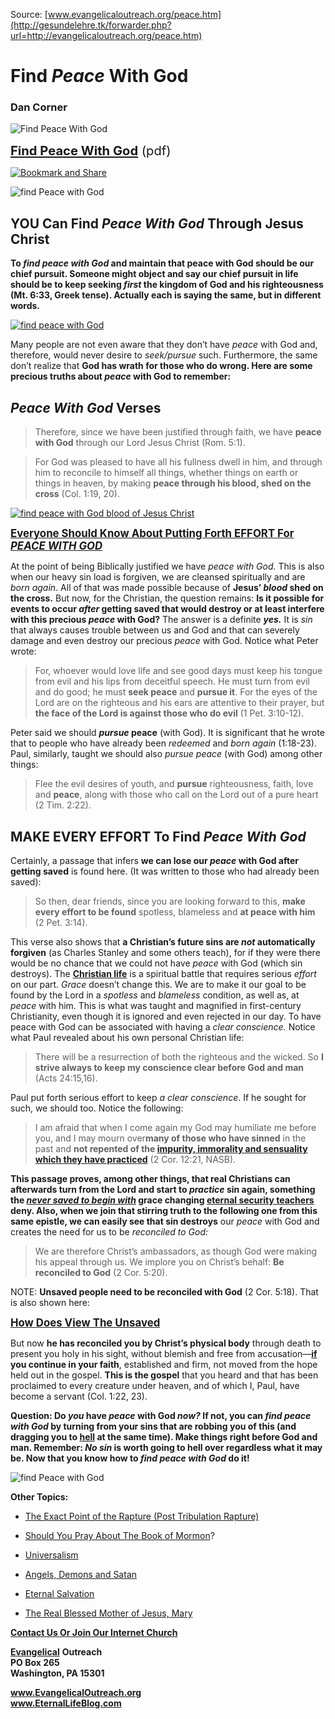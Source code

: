 <!--t Find Peace With God t-->
<!--d  d-->

Source: [www.evangelicaloutreach.org/peace.htm](http://gesundelehre.tk/forwarder.php?url=http://evangelicaloutreach.org/peace.htm)

# Find _Peace_ With God

### Dan Corner

![Find Peace With God](../../files/pictures/evangelical-find-peace-with-God.jpg)

<big><big>**[Find Peace With God](../../files/pictures/peace.pdf)** (pdf)
</big></big>

[![Bookmark and Share](../s7.addthis.com/static/btn/v2/lg-share-en.gif)](http://www.addthis.com/bookmark.php?v=250&username=xa-4ce723c86d857fe0)

![find Peace with God](../../files/pictures/a-colorb.gif)



## YOU Can Find _Peace With God_ Through Jesus Christ

**To _find peace with God_ and maintain that peace with God should be our chief pursuit. Someone might object and say our chief pursuit in life should be to keep seeking _first_ the kingdom of God and his righteousness (Mt. 6:33, Greek tense). Actually each is saying the same, but in different words.** 

[![find peace with God](../../files/pictures/peace-with-god.jpg "find peace with God")](http://gesundelehre.tk/forwarder.php?url=http://evangelicaloutreach.org/plan-of-salvation.html)

Many people are not even aware that they don’t have _peace_ with God and, therefore, would never desire to _seek/pursue_ such. Furthermore, the same don’t realize that **God has wrath for those who do wrong. Here are some precious truths about _peace_ with God to remember:**



## _Peace With God_ Verses

> Therefore, since we have been justified through faith, we have **peace with God** through our Lord Jesus Christ (Rom. 5:1).

> For God was pleased to have all his fullness dwell in him, and through him to reconcile to himself all things, whether things on earth or things in heaven, by making **peace through his blood, shed on the cross** (Col. 1:19, 20).

[![find peace with God blood of Jesus Christ](../../files/pictures/blood-of-Jesus-Christ-peace-with-God.jpg "The key to finding peace with God")](http://gesundelehre.tk/forwarder.php?url=http://evangelicaloutreach.org/jesusblood.html)

<big>**[Everyone Should Know About Putting Forth EFFORT For _PEACE WITH GOD_](#find%20peace%20with%20God)**</big>

At the point of being Biblically justified we have _peace with God._ This is also when our heavy sin load is forgiven, we are cleansed spiritually and are _born again_. All of that was made possible because of **Jesus’ _blood_ shed on the cross.** But now, for the Christian, the question remains: **Is it possible for events to occur _after_ getting saved that would destroy or at least interfere with this precious _peace_ with God?** The answer is a definite **_yes._** It is _sin_ that always causes trouble between us and God and that can severely damage and even destroy our precious _peace_ with God. Notice what Peter wrote:

> For, whoever would love life and see good days must keep his tongue from evil and his lips from deceitful speech. He must turn from evil and do good; he must **seek peace** and **pursue it**. For the eyes of the Lord are on the righteous and his ears are attentive to their prayer, but **the face of the Lord is against those who do evil** (1 Pet. 3:10-12).

Peter said we should **_pursue_ peace** (with God). It is significant that he wrote that to people who have already been _redeemed_ and _born again_ (1:18-23). Paul, similarly, taught we should also _pursue peace_ (with God) among other things:

> Flee the evil desires of youth, and **pursue** righteousness, faith, love and **peace**, along with those who call on the Lord out of a pure heart (2 Tim. 2:22).


<a name="find%20peace%20with%20God"></a>
## MAKE EVERY EFFORT To Find _Peace With God_

Certainly, a passage that infers **we can lose our _peace_ with God after getting saved** is found here. (It was written to those who had already been saved):

> So then, dear friends, since you are looking forward to this, **make every effort to be found** spotless, blameless and **at peace with him** (2 Pet. 3:14).

This verse also shows that **a Christian’s future sins are _not_ automatically forgiven** (as Charles Stanley and some others teach), for if they were there would be no chance that we could not have _peace_ with God (which sin destroys). The **[Christian life](http://gesundelehre.tk/forwarder.php?url=http://evangelicaloutreach.org/christian-life.html)** is a spiritual battle that requires serious _effort_ on our part. _Grace_ doesn’t change this. We are to make it our goal to be found by the Lord in a _spotless_ and _blameless_ condition, as well as, at _peace_ with him. This is what was taught and magnified in first-century Christianity, even though it is ignored and even rejected in our day. To have peace with God can be associated with having a _clear conscience._ Notice what Paul revealed about his own personal Christian life:

> There will be a resurrection of both the righteous and the wicked. So **I strive always to keep my conscience clear before God and man** (Acts 24:15,16).

Paul put forth serious effort to keep _a clear conscience_. If he sought for such, we should too. Notice the following:

> I am afraid that when I come again my God may humiliate me before you, and I may mourn over**many of those who have sinned** in the past and **not repented of the [impurity, immorality and sensuality which they have practiced](http://gesundelehre.tk/forwarder.php?url=http://evangelicaloutreach.org/practice-sin.htm)** (2 Cor. 12:21, NASB).

**This passage proves, among other things, that real Christians can afterwards turn from the Lord and start to _practice_ sin again, something the _[never saved to begin with](http://gesundelehre.tk/forwarder.php?url=http://evangelicaloutreach.org/neversavedargument.htm)_ grace changing [eternal security teachers](http://gesundelehre.tk/forwarder.php?url=http://evangelicaloutreach.org/eternal-security-teachers.html) deny. Also, when we join that stirring truth to the following one from this same epistle, we can easily see that sin destroys**  our _peace_ with God and creates the need for us to be _reconciled to God:_

> We are therefore Christ’s ambassadors, as though God were making his appeal through us. We implore you on Christ’s behalf: **Be reconciled to God** (2 Cor. 5:20).

NOTE: **Unsaved people need to be reconciled with God** (2 Cor. 5:18). That is also shown here:

<big>**[How Does View The Unsaved](http://gesundelehre.tk/forwarder.php?url=http://evangelicaloutreach.org/unsaved-people.htm)**</big>

But now **he has reconciled you by Christ’s physical body** through death to present you holy in his sight, without blemish and free from accusation—<u>**if**</u> **you continue in your faith**, established and firm, not moved from the hope held out in the gospel. **This is the gospel** that you heard and that has been proclaimed to every creature under heaven, and of which I, Paul, have become a servant (Col. 1:22, 23).

**Question: Do _you_ have _peace_ with God _now?_ If not, you can _find peace with God_ by turning from your sins that are robbing you of this (and dragging you to [hell](http://gesundelehre.tk/forwarder.php?url=http://evangelicaloutreach.org/hell.html) at the same time). Make things right before God and man. Remember: _No sin_ is worth going to hell over regardless what it may be. Now that you know how to _find peace with God_ do it!**

![find Peace with God](../../files/pictures/a-colorb.gif)

**Other Topics:**

- [The Exact Point of the Rapture (Post Tribulation Rapture)](http://gesundelehre.tk/forwarder.php?url=http://evangelicaloutreach.org/post-tribulation-rapture.html)

- [Should You Pray About The Book of Mormon](http://gesundelehre.tk/forwarder.php?url=http://evangelicaloutreach.org/book-of-mormon.htm)?

- [Universalism](http://gesundelehre.tk/forwarder.php?url=http://evangelicaloutreach.org/universalism.htm)

- [Angels, Demons and Satan](http://gesundelehre.tk/forwarder.php?url=http://evangelicaloutreach.org/angels.html)

- [Eternal Salvation](http://gesundelehre.tk/forwarder.php?url=http://evangelicaloutreach.org/getsaved.html)

- [The Real Blessed Mother of Jesus, Mary](http://gesundelehre.tk/forwarder.php?url=http://evangelicaloutreach.org/mother-of-Jesus.html)


**[Contact Us Or Join Our Internet Church](http://gesundelehre.tk/forwarder.php?url=http://evangelicaloutreach.org/contact.html)**

[**Evangelical**](http://gesundelehre.tk/forwarder.php?url=http://evangelicaloutreach.org/index.html) **Outreach**  
**PO Box 265**   
**Washington, PA 15301**

**www.EvangelicalOutreach.org**  
**www.EternalLifeBlog.com**